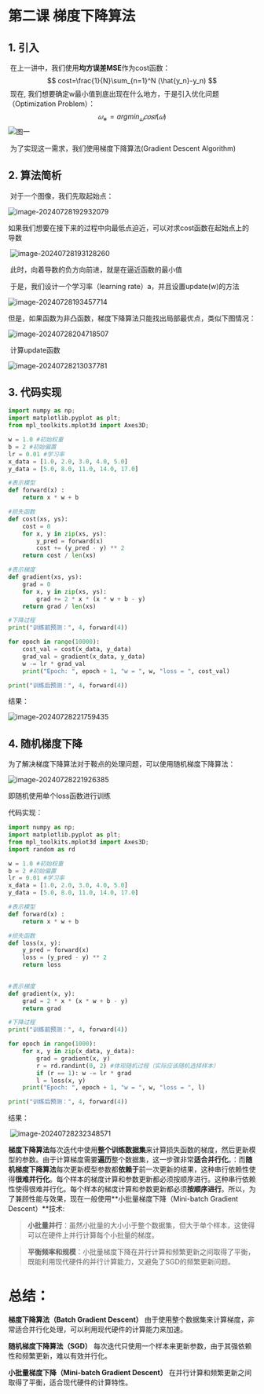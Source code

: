 # 第二课 梯度下降算法

## 1. 引入



​	在上一讲中，我们使用**均方误差MSE**作为cost函数：
$$
cost=\frac{1}{N}\sum_{n=1}^N (\hat{y_n}-y_n)
$$
​	现在, 我们想要确定w最小值到底出现在什么地方，于是引入优化问题（Optimization Problem）：
$$
𝜔_∗= arg min_𝜔𝑐𝑜𝑠𝑡(𝜔)
$$
​	![图一](https://raw.githubusercontent.com/2319157477/img_bed/main/img/image-20240728192242017.png)

​	为了实现这一需求，我们使用梯度下降算法(Gradient Descent Algorithm)

## 2. 算法简析

​	对于一个图像，我们先取起始点：

![image-20240728192932079](https://raw.githubusercontent.com/2319157477/img_bed/main/img/image-20240728192932079.png)

​	如果我们想要在接下来的过程中向最低点迫近，可以对求cost函数在起始点上的导数

​	![image-20240728193128260](https://raw.githubusercontent.com/2319157477/img_bed/main/img/image-20240728193128260.png)

​	此时，向着导数的负方向前进，就是在逼近函数的最小值

​	于是，我们设计一个学习率（learning rate）a，并且设置update(w)的方法

![image-20240728193457714](https://raw.githubusercontent.com/2319157477/img_bed/main/img/image-20240728193457714.png)

​	但是，如果函数为非凸函数，梯度下降算法只能找出局部最优点，类似下图情况：

![image-20240728204718507](https://raw.githubusercontent.com/2319157477/img_bed/main/img/image-20240728204718507.png)

​	计算update函数

![image-20240728213037781](https://raw.githubusercontent.com/2319157477/img_bed/main/img/image-20240728213037781.png)

## 3. 代码实现

~~~python
import numpy as np;
import matplotlib.pyplot as plt;
from mpl_toolkits.mplot3d import Axes3D;

w = 1.0 #初始权重
b = 2 #初始偏置
lr = 0.01 #学习率
x_data = [1.0, 2.0, 3.0, 4.0, 5.0]
y_data = [5.0, 8.0, 11.0, 14.0, 17.0]

#表示模型
def forward(x) :
    return x * w + b

#损失函数
def cost(xs, ys):
    cost = 0
    for x, y in zip(xs, ys):
        y_pred = forward(x)
        cost += (y_pred - y) ** 2
    return cost / len(xs)

#表示梯度
def gradient(xs, ys):
    grad = 0
    for x, y in zip(xs, ys):
        grad += 2 * x * (x * w + b - y)
    return grad / len(xs)

#下降过程
print("训练前预测：", 4, forward(4))

for epoch in range(10000):
    cost_val = cost(x_data, y_data)
    grad_val = gradient(x_data, y_data)
    w -= lr * grad_val
    print("Epoch: ", epoch + 1, "w = ", w, "loss = ", cost_val)

print("训练后预测：", 4, forward(4))
~~~

结果：

![image-20240728221759435](https://raw.githubusercontent.com/2319157477/img_bed/main/img/image-20240728221759435.png)

## 4. 随机梯度下降

为了解决梯度下降算法对于鞍点的处理问题，可以使用随机梯度下降算法：

![image-20240728221926385](https://raw.githubusercontent.com/2319157477/img_bed/main/img/image-20240728221926385.png)

即随机使用单个loss函数进行训练

代码实现：

~~~python
import numpy as np;
import matplotlib.pyplot as plt;
from mpl_toolkits.mplot3d import Axes3D;
import random as rd

w = 1.0 #初始权重
b = 2 #初始偏置
lr = 0.01 #学习率
x_data = [1.0, 2.0, 3.0, 4.0, 5.0]
y_data = [5.0, 8.0, 11.0, 14.0, 17.0]

#表示模型
def forward(x) :
    return x * w + b

#损失函数
def loss(x, y):
    y_pred = forward(x)
    loss = (y_pred - y) ** 2
    return loss
    

#表示梯度
def gradient(x, y):
    grad = 2 * x * (x * w + b - y)
    return grad

#下降过程
print("训练前预测：", 4, forward(4))

for epoch in range(1000):
    for x, y in zip(x_data, y_data):
        grad = gradient(x, y)
        r = rd.randint(0, 2) #体现随机过程（实际应该随机选择样本）
        if (r == 1): w -= lr * grad
        l = loss(x, y)
    print("Epoch: ", epoch + 1, "w = ", w, "loss = ", l)

print("训练后预测：", 4, forward(4))
~~~

结果：

​	![image-20240728232348571](https://raw.githubusercontent.com/2319157477/img_bed/main/img/image-20240728232348571.png)



​	**梯度下降算法**每次迭代中使用**整个训练数据集**来计算损失函数的梯度，然后更新模型的参数。由于计算梯度需要**遍历**整个数据集，这一步骤非常**适合并行化**。：而**随机梯度下降算法**每次更新模型参数都**依赖于**前一次更新的结果，这种串行依赖性使得**很难并行化**。每个样本的梯度计算和参数更新都必须按顺序进行。这种串行依赖性使得很难并行化。每个样本的梯度计算和参数更新都必须**按顺序进行**。所以，为了兼顾性能与效果，现在一般使用**小批量梯度下降（Mini-batch Gradient Descent）**技术:

> **小批量并行**：虽然小批量的大小小于整个数据集，但大于单个样本，这使得可以在硬件上并行计算每个小批量的梯度。

> **平衡频率和规模**：小批量梯度下降在并行计算和频繁更新之间取得了平衡，既能利用现代硬件的并行计算能力，又避免了SGD的频繁更新问题。

# 总结：

**梯度下降算法（Batch Gradient Descent）** 由于使用整个数据集来计算梯度，非常适合并行化处理，可以利用现代硬件的计算能力来加速。

**随机梯度下降算法（SGD）** 每次迭代只使用一个样本来更新参数，由于其强依赖性和频繁更新，难以有效并行化。

**小批量梯度下降（Mini-batch Gradient Descent）** 在并行计算和频繁更新之间取得了平衡，适合现代硬件的计算特性。

